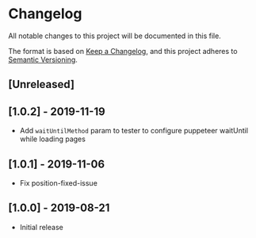 # Changelog
All notable changes to this project will be documented in this file.

The format is based on [Keep a Changelog](https://keepachangelog.com/en/1.0.0/),
and this project adheres to [Semantic Versioning](https://semver.org/spec/v2.0.0.html).

## [Unreleased]

## [1.0.2] - 2019-11-19
- Add `waitUntilMethod` param to tester to configure puppeteer waitUntil while loading pages 

## [1.0.1] - 2019-11-06
- Fix position-fixed-issue 

## [1.0.0] - 2019-08-21
- Initial release
